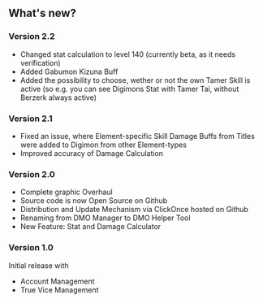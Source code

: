 ## What's new?

### Version 2.2
- Changed stat calculation to level 140 (currently beta, as it needs verification)
- Added Gabumon Kizuna Buff
- Added the possibility to choose, wether or not the own Tamer Skill is active (so e.g. you can see Digimons Stat with Tamer Tai, without Berzerk always active)

### Version 2.1
- Fixed an issue, where Element-specific Skill Damage Buffs from Titles were added to Digimon from other Element-types
- Improved accuracy of Damage Calculation

### Version 2.0
- Complete graphic Overhaul
- Source code is now Open Source on Github
- Distribution and Update Mechanism via ClickOnce hosted on Github
- Renaming from DMO Manager to DMO Helper Tool
- New Feature: Stat and Damage Calculator

### Version 1.0
Initial release with
- Account Management
- True Vice Management

